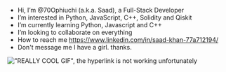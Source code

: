 - Hi, I’m @70Ophiuchi (a.k.a. Saad), a Full-Stack Developer
- I’m interested in Python, JavaScript, C++, Solidity and Qiskit
- I’m currently learning Python, Javascript and C++
- I’m looking to collaborate on everything
- How to reach me https://www.linkedin.com/in/saad-khan-77a712194/
- Don't message me I have a girl. thanks.

!["REALLY COOL GIF", the hyperlink is not working unfortunately](https://media.giphy.com/media/l3q2JCu9lep6dAmyY/giphy.gif)

